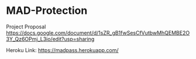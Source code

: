 # MAD-Protection

Project Proposal
https://docs.google.com/document/d/1sZR_gB1fwSesCfVutbwMhQEMBE2O3Y_Qz6OPmj_L3io/edit?usp=sharing

Heroku Link:
https://madpass.herokuapp.com/
